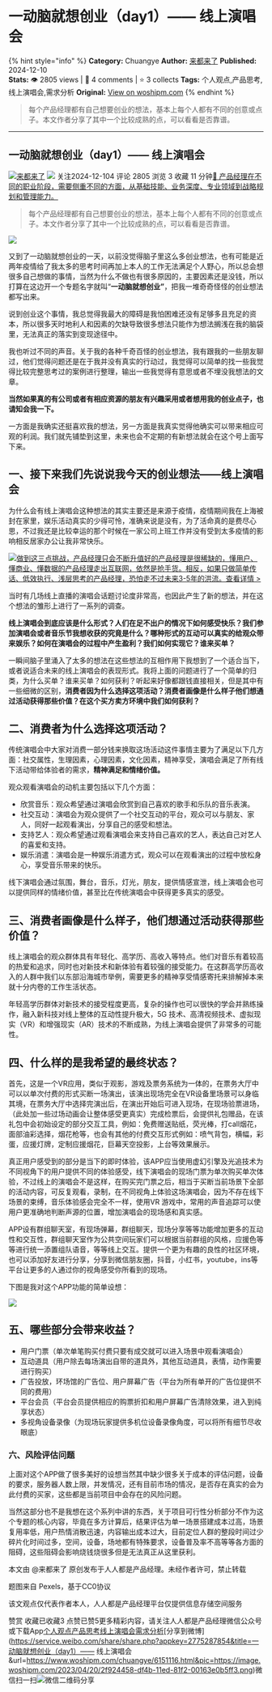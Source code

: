 # 一动脑就想创业（day1）—— 线上演唱会
{% hint style="info" %}
**Category:** Chuangye
**Author:** [来都来了](https://www.woshipm.com/u/1384094)
**Published:** 2024-12-10  
**Stats:** 👁️ 2805 views | 💬 4 comments | ⭐ 3 collects
**Tags:** 个人观点,产品思考,线上演唱会,需求分析
**Original:** [View on woshipm.com](https://www.woshipm.com/chuangye/6151116.html)
{% endhint %}
> 每个产品经理都有自己想要创业的想法，基本上每个人都有不同的创意或点子。本文作者分享了其中一个比较成熟的点，可以看看是否靠谱。

---

## 一动脑就想创业（day1）—— 线上演唱会

[![](https://static.woshipm.com/view/woshipm_api_def_20230817110256_4808.png?imageView2/1/w/72/h/72/q/100)](https://www.woshipm.com/u/1384094)[来都来了](https://www.woshipm.com/u/1384094) ![](https://static.woshipm.com/tag/1101_1@2x.png) 关注2024-12-104 评论 2805 浏览 3 收藏 11 分钟[🔗 产品经理在不同的职业阶段，需要侧重不同的方面，从基础技能、业务深度、专业领域到战略规划和管理能力。](https://ke.qidianla.com/courses/90pm)

> 每个产品经理都有自己想要创业的想法，基本上每个人都有不同的创意或点子。本文作者分享了其中一个比较成熟的点，可以看看是否靠谱。

![](https://image.woshipm.com/2023/04/20/2f924458-df4b-11ed-81f2-00163e0b5ff3.png)

又到了一动脑就想创业的一天，以前没觉得脑子里这么多创业想法，也有可能是近两年疫情给了我太多的思考时间再加上本人的工作无法满足个人野心，所以总会想很多自己想做的事情，当然为什么不做也有很多原因的，主要因素还是没钱，所以打算在这边开一个专题名字就叫“**一动脑就想创业”**，把我一堆奇奇怪怪的创业想法都写出来。

说到创业这个事情，我总觉得我最大的障碍是我怕困难还没有足够多且充足的资本，所以很多天时地利人和因素的欠缺导致很多想法只能作为想法搁浅在我的脑袋里，无法真正的落实到变现途径中。

我也听过不同的声音。关于我的各种千奇百怪的创业想法，我有跟我的一些朋友聊过，他们觉得问题还是在于我并没有真实的行动过，我觉得可以简单的找一些我觉得比较完整思考过的案例进行整理，输出一些我觉得有意思或者不埋没我想法的文章。

**当然如果真的有公司或者有相应资源的朋友有兴趣采用或者想用我的创业点子，也请知会我一下。**

一方面是我确实还挺喜欢我的想法，另一方面是我真实觉得他确实可以带来相应可观的利润。我们就先铺垫到这里，未来也会不定期的有新想法就会在这个号上面写下来。

## 一、接下来我们先说说我今天的创业想法——线上演唱会

为什么会有线上演唱会这种想法的其实主要还是来源于疫情，疫情期间我在上海被封在家里，娱乐活动真实的少得可怜，准确来说是没有，为了活命真的是费尽心思，不过我还是比较幸运的那个时候在一家公司上班工作并没有受到太多疫情的影响相反居家办公让我非常快乐。

[![](https://image.woshipm.com/2023/07/27/1788a218-2c7f-11ee-b91f-00163e0b5ff3.png)做到这三点挑战，产品经理只会不断升值好的产品经理是很稀缺的，懂用户、懂商业、懂数据的产品经理走出互联网，依然是抢手货。相反，如果只做简单传话、低效执行、浅层思考的产品经理，恐怕走不过未来3-5年的洪流。查看详情 >](https://ke.qidianla.com/courses/bcpm)

当时有几场线上直播的演唱会话题讨论度非常高，也因此产生了新的想法，并在这个想法的雏形上进行了一系列的调查。

**线上演唱会到底应该是什么形式？人们在足不出户的情况下如何感受快乐？我们参加演唱会或者音乐节我想收获的究竟是什么？哪种形式的互动可以真实的给观众带来娱乐？如何在演唱会的过程中产生盈利？我们如何实现它？谁来买单？**

一瞬间脑子里涌入了太多的想法在这些想法的互相作用下我想到了一个适合当下，或者说适合未来的线上演唱会的表现形式。我将上面的问题进行了一个简单的归类，为什么买单？谁来买单？如何获利？听起来好像都跟钱直接相关，但是其中有一些细微的区别，**消费者因为什么选择这项活动？消费者画像是什么样子他们想通过活动获得那些价值？在这个买方卖方环境中我们如何获利？**

## 二、消费者为什么选择这项活动？

传统演唱会中大家对消费一部分钱来换取这场活动这件事情主要为了满足以下几方面：社交属性，生理因素，心理因素，文化因素，精神享受，演唱会满足了所有线下活动带给体验者的需求，**精神满足和情绪价值。**

观众观看演唱会的动机主要包括以下几个方面：

*   欣赏音乐：观众希望通过演唱会欣赏到自己喜欢的歌手和乐队的音乐表演。
*   社交互动：演唱会为观众提供了一个社交互动的平台，观众可以与朋友、家人，同好一起观看演出，分享自己的感受和想法。
*   支持艺人：观众希望通过观看演唱会来支持自己喜欢的艺人，表达自己对艺人的喜爱和支持。
*   娱乐消遣：演唱会是一种娱乐消遣方式，观众可以在观看演出的过程中放松身心，享受音乐带来的快乐。

线下演唱会通过氛围，舞台，音乐，灯光，朋友，提供情感宣泄，线上演唱会也可以提供同样的情绪价值，甚至比在传统演唱会中获得更多真实的感受。

## 三、消费者画像是什么样子，他们想通过活动获得那些价值？

线上演唱会的观众群体具有年轻化、高学历、高收入等特点。他们对音乐有着较高的热爱和追求，同时也对新技术和新体验有着较强的接受能力。在这群高学历高收入的人群中我们以东部沿海城市举例，需要更多的精神享受情感寄托来排解掉本来就十分内卷的工作生活状态。

年轻高学历群体对新技术的接受程度更高，复杂的操作也可以很快的学会并熟练操作，融入新科技对线上整体的互动性提升极大，5G 技术、高清视频技术、虚拟现实（VR）和增强现实（AR）技术的不断成熟，为线上演唱会提供了非常多的可能性。

## 四、什么样的是我希望的最终状态？

首先，这是一个VR应用，类似于观影，游戏及票务系统为一体的，在票务大厅中可以以单次付费的形式买断一场演出，该演出现场完全在VR设备里场景可以身临其境，在票务大厅中选择完演出后，在演出开始后可进入现场，在现场验票进场，（此处加一些过场动画会让整体感受更真实）完成检票后，会提供礼包赠品，在该礼包中会初始设定的部分交互工具，例如：免费赠送贴纸，荧光棒，打call烟花，面部油彩选择，烟花枪等，也会有其他的付费交互形式例如：喷气背包，横幅，彩蛋，应援灯牌，定制应援烟花，巨幕天空投影，上台等效果展示。

真正用户感受到的部分是当下的即时体验，该APP应当使用虚幻引擎及光追技术为不同视角下的用户提供不同的体验感受，线下演唱会的现场门票为单次购买单次体验，不过线上的演唱会不是这样，在购买完门票之后，相当于买断当前场景下全部的活动内容，可反复观看，录制，在不同视角上体验这场演唱会，因为不存在线下场景的束缚，音乐体验感会完全不一样，使用VR 游戏中，常用的声音追踪可以使用户更准确地判断声源的位置，增加演唱会的现场感和真实感。

APP设有群组聊天室，有现场弹幕，群组聊天，现场分享等等功能增加更多的互动性和交互性，群组聊天室作为公共空间玩家们可以根据当前群组的风格，应援色等等进行统一添置组队语音，等等线上交互。提供一个更为有趣的良性的社区环境，也可以添加好友进行分享，分享到微信朋友圈，抖音，小红书，youtube，ins等平台让更多的人通过你的视角感受你所看到的现场。

下图是我对这个APP功能的简单设想：

![](https://image.woshipm.com/2024/12/09/c97ba068-b60a-11ef-b153-00163e09d72f.png)

## 五、哪些部分会带来收益？

*   用户门票（单次单笔购买付费只要有成交就可以进入场景中观看演唱会）
*   互动道具（用户除去每场演出自带的道具外，其他互动道具，表情，动作需要进行购买）
*   广告投放，环场馆的广告位、用户屏幕广告（平台为所有单开的广告位提供不同的费用）
*   平台会员（平台会员提供相应的购票折扣和用户屏幕广告清除效果，进入到纯享状态）
*   多视角设备录像（为现场玩家提供多机位设备录像角度，可以将所有细节尽收眼底）

### 六、风险评估问题

上面对这个APP做了很多美好的设想当然其中缺少很多关于成本的评估问题，设备的要求，服务器人数上限，并发情况，还有目前市场的情况，是否存在真实的会为此付费的买家，这些都是当前项目中会存在的风险问题。

当然这部分也不是我想在这个系列中讲的东西，关于项目可行性分析部分不作为这个专题的核心内容，毕竟在多方计算后，结果评估为单一场景搭建成本过高，场景复用率低，用户热情消散迅速，内容输出成本过大，目前定位人群的整段时间过少碎片化时间过多，空间，设备，场地都有特殊要求，设备普及率不高等等各方面的阻碍，这些阻碍会影响烧钱烧很多但是无法真正从这里获利。

本文由 @来都来了 原创发布于人人都是产品经理。未经作者许可，禁止转载

题图来自 Pexels，基于CC0协议

该文观点仅代表作者本人，人人都是产品经理平台仅提供信息存储空间服务

赞赏 收藏已收藏3 点赞已赞5更多精彩内容，请关注人人都是产品经理微信公众号或下载App[个人观点](https://www.woshipm.com/tag/%e4%b8%aa%e4%ba%ba%e8%a7%82%e7%82%b9)[产品思考](https://www.woshipm.com/tag/%e4%ba%a7%e5%93%81%e6%80%9d%e8%80%83)[线上演唱会](https://www.woshipm.com/tag/%e7%ba%bf%e4%b8%8a%e6%bc%94%e5%94%b1%e4%bc%9a)[需求分析](https://www.woshipm.com/tag/%e9%9c%80%e6%b1%82%e5%88%86%e6%9e%90)[分享到微博](https://service.weibo.com/share/share.php?appkey=2775287854&title=一动脑就想创业（day1）—— 线上演唱会&url=https://www.woshipm.com/chuangye/6151116.html&pic=https://image.woshipm.com/2023/04/20/2f924458-df4b-11ed-81f2-00163e0b5ff3.png)微信扫一扫![微信二维码](https://api.pwmqr.com/qrcode/create/?url=https://www.woshipm.com/chuangye/6151116.html)分享